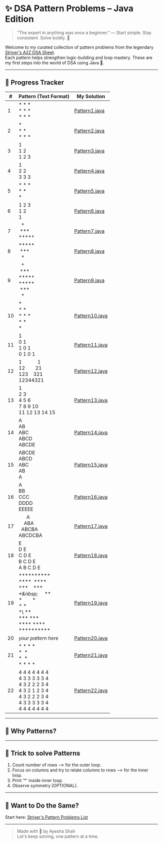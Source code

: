 # ✨ DSA Pattern Problems – Java Edition

> "The expert in anything was once a beginner." — Start simple. Stay consistent. Solve boldly. 💪

Welcome to my curated collection of pattern problems from the legendary [Striver's A2Z DSA Sheet](https://takeuforward.org/strivers-a2z-dsa-course/must-do-pattern-problems-before-starting-dsa/).  
Each pattern helps strengthen logic-building and loop mastery. These are my first steps into the world of DSA using Java 🚀.

---
## 📌 Progress Tracker

| #  | Pattern (Text Format)        | My Solution                              |
|----|------------------------------|-------------------------------------------|
| 1  | \* \* \*<br>\* \* \*<br>\* \* \* | [Pattern1.java](./Pattern1.java)    |
| 2  | \*<br>\* \*<br>\* \* \*      | [Pattern2.java](./Pattern2.java)          |
| 3  | 1<br>1 2<br>1 2 3            | [Pattern3.java](./Pattern3.java)          |
| 4  | 1<br>2 2<br>3 3 3            | [Pattern4.java](./Pattern4.java)          |
| 5  | \* \* \*<br>\* \*<br>\*      | [Pattern5.java](./Pattern5.java)          |
| 6  | 1 2 3<br>1 2<br>1            | [Pattern6.java](./Pattern6.java)          |
| 7  | &nbsp;&nbsp;\*<br>&nbsp;\*\*\*<br>\*\*\*\*\* | [Pattern7.java](./Pattern7.java) |
| 8  | \*\*\*\*\*<br>&nbsp;\*\*\*<br>&nbsp;&nbsp;\* | [Pattern8.java](./Pattern8.java) |
| 9  | &nbsp;&nbsp;\*<br>&nbsp;\*\*\*<br>\*\*\*\*\*<br>\*\*\*\*\*<br>&nbsp;\*\*\*<br>&nbsp;&nbsp;\* | [Pattern9.java](./Pattern9.java) |
| 10 | \*<br>\* \*<br>\* \* \*<br>\* \*<br>\* | [Pattern10.java](./Pattern10.java) |
| 11 | 1<br>0 1<br>1 0 1<br>0 1 0 1 | [Pattern11.java](./Pattern11.java)        |
| 12 | 1&nbsp;&nbsp;&nbsp;&nbsp;&nbsp;&nbsp;&nbsp;&nbsp;&nbsp;&nbsp;&nbsp;&nbsp;1<br>12&nbsp;&nbsp;&nbsp;&nbsp;&nbsp;&nbsp;&nbsp;&nbsp;21<br>123&nbsp;&nbsp;&nbsp;&nbsp;321<br>12344321| [Pattern12.java](./Pattern12.java)|
| 13 | 1<br>2 3<br>4 5 6<br>7 8 9 10<br>11 12 13 14 15 | [Pattern13.java](./Pattern13.java)        |
| 14 | A<br>AB<br>ABC<br>ABCD<br>ABCDE | [Pattern14.java](./Pattern14.java)        |
| 15 | ABCDE<br>ABCD<br>ABC<br>AB<br>A | [Pattern15.java](./Pattern15.java)        |
| 16 | A<br>BB<br>CCC<br>DDDD<br>EEEEE | [Pattern16.java](./Pattern16.java)        |
| 17 | &nbsp;&nbsp;&nbsp;&nbsp;&nbsp;&nbsp;A<br>&nbsp;&nbsp;&nbsp;&nbsp;ABA<br>&nbsp;&nbsp;ABCBA<br>ABCDCBA      | [Pattern17.java](./Pattern17.java)        |
| 18 | E<br>D E<br>C D E<br>B C D E<br>A B C D E  | [Pattern18.java](./Pattern18.java)        |
| 19 | \*\*\*\*\*\*\*\*\*\*<br>\*\*\*\*&nbsp;&nbsp;\*\*\*\*<br>\*\*\*&nbsp;&nbsp;&nbsp;&nbsp;\*\*\*<br>*\*\&nbsp;&nbsp;&nbsp;&nbsp;&nbsp;&nbsp;\*\*<br>\*&nbsp;&nbsp;&nbsp;&nbsp;&nbsp;&nbsp;&nbsp;&nbsp;\*<br>\*        \*<br>*\*\      \*\*<br>\*\*\*    \*\*\*<br>\*\*\*\*  \*\*\*\*<br>\*\*\*\*\*\*\*\*\*\*<br>    | [Pattern19.java](./Pattern19.java)        |
| 20 | _your pattern here_          | [Pattern20.java](./Pattern20.java)        |
| 21 | \* \* \* \*<br>\*&nbsp;&nbsp;\*<br>\*&nbsp;&nbsp;\*<br>\* \* \* \*      | [Pattern21.java](./Pattern21.java)        |
| 22 | 4 4 4 4 4 4 4<br>4 3 3 3 3 3 4<br>4 3 2 2 2 3 4<br>4 3 2 1 2 3 4<br>4 3 2 2 2 3 4<br>4 3 3 3 3 3 4<br>4 4 4 4 4 4 4 | [Pattern22.java](./Pattern22.java)        |

---

## 🚀 Why Patterns?

---
## 🧠 Trick to solve Patterns

1. Count number of rows --> for the outer loop.
2. Focus on columns and try to relate columns to rows --> for the inner loop.
3. Print '*' inside inner loop.
4. Observe symmetry [OPTIONAL].

---

## 💬 Want to Do the Same?

Start here: [Striver's Pattern Problems List](https://takeuforward.org/strivers-a2z-dsa-course/must-do-pattern-problems-before-starting-dsa/)

---

> Made with 💙 by Ayesha Shah  
> Let's keep solving, one pattern at a time.


